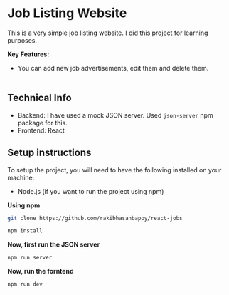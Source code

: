 # Job Listing Website
This is a very simple job listing website. I did this project for learning purposes.

**Key Features:**
- You can add new job advertisements, edit them and delete them. <br><br>


## Technical Info

- Backend: I have used a mock JSON server. Used `json-server` npm package for this.
- Frontend: React

## Setup instructions

To setup the project, you will need to have the following installed on your machine:
- Node.js (if you want to run the project using npm)

**Using npm**
    
```bash
git clone https://github.com/rakibhasanbappy/react-jobs
```

```bash
npm install
```

**Now, first run the JSON server**
```bash
npm run server
```

**Now, run the forntend**
```bash
npm run dev
```
